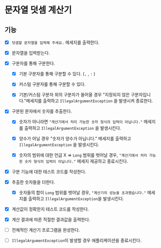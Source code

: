 # 문자열 덧셈 계산기

## 기능

- [x]  `덧셈할 문자열을 입력해 주세요.` 메세지를 출력한다.


- [x]  문자열을 입력받는다.


- [x]  구분자를 통해 구분한다.
    - [x]  기본 구분자를 통해 구분할 수 있다. (`,` , `:` )
    - [x]  커스텀 구분자를 통해 구분할 수 있다.
    - [x]  기본/커스텀 구분자 외의 구분자가 들어올 경우 "지정되지 않은 구분자입니다."메세지를 출력하고 `IllegalArgumentException` 을 발생시켜 종료한다.


- [x]  구분된 문자에서 숫자를 추출한다.
    - [x]  숫자가 아니라면 `"계산기에서 처리 가능한 숫자 형식의 입력이 아닙니다."` 메세지를 출력하고 `IllegalArgumentException` 을 발생시킨다.
    - [x]  양수가 아닐 경우 "숫자가 양수가 아닙니다." 메세지를 출력하고 `IllegalArgumentException` 을 발생시킨다.
    - [x]  숫자의 범위에 대한 언급 X ⇒ `Long` 범위를 벗어날 경우, `"계산기에서 처리 가능한 숫자 형식의 입력이 아닙니다."` 메세지 제공하고 종료시킨다.


- [x]  구분 기능에 대한 테스트 코드를 작성한다.


- [x]  추출한 숫자들을 더한다.
    - [x]  숫자들의 합이 `Long` 범위를 벗어날 경우, `"계산기의 성능을 초과했습니다."` 메세지를 출력하고 `IllegalArgumentException`을 발생시킨다.


- [x] 계산값이 정확한지 테스트 코드를 작성한다.


- [x]  계산 결과에 따른 적절한 결과값을 출력한다.


- [ ] 전체적인 계산기 프로그램을 완성한다.


- [ ] `IllegalArgumentException`이 발생할 경우 애플리케이션을 종료시킨다.

